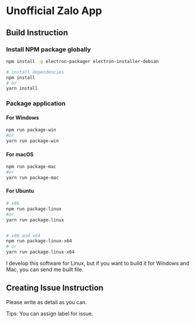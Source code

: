 # Unofficial Zalo App


## Build Instruction

### Install NPM package globally

``` bash
npm install -g electron-packager electron-installer-debian
```
``` bash
# install dependencies
npm install
# or
yarn install
```

### Package application

#### For Windows

``` bash
npm run package-win
#or
yarn run package-win
```

#### For macOS
``` bash
npm run package-mac
#or 
yarn run package-mac
```

#### For Ubuntu
``` bash
# x86
npm run package-linux
#or
yarn run package-linux


# x86 and x64
npm run package-linux-x64
# or
yarn run package-linux-x64
```

I develop this software for Linux, but if you want to build it for Windows and Mac, you can send me built file.

## Creating Issue Instruction

Please write as detail as you can.

Tips: You can assign label for issue.